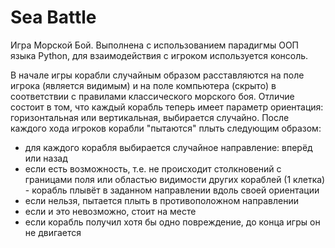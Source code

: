 # Sea Battle
Игра Морской Бой.
Выполнена с использованием парадигмы ООП языка Python, для взаимодействия с игроком используется консоль.

В начале игры корабли случайным образом расставляются на поле игрока (является видимым) и на поле компьютера (скрыто) в соответствии с правилами классического морского боя. Отличие состоит в том, что каждый корабль теперь имеет параметр ориентация: горизонтальная или вертикальная, выбирается случайно.
После каждого хода игроков корабли "пытаются" плыть следующим образом:
 - для каждого корабля выбирается случайное направление: вперёд или назад
 - если есть возможность, т.е. не происходит столкновений с границами поля или областью видимости других кораблей (1 клетка) - корабль плывёт в заданном направлении вдоль своей ориентации
 - если нельзя, пытается плыть в противоположном направлении
 - если и это невозможно, стоит на месте
 - если корабль получил хотя бы одно повреждение, до конца игры он не двигается
